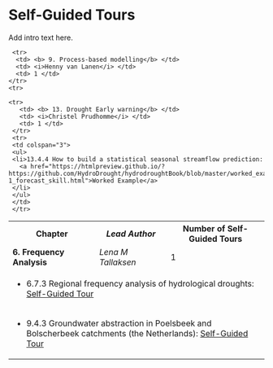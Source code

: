 # Self-Guided Tours

Add intro text here.

<table>
  <tr>
    <th> <b>Chapter</b> </td>
    <th> <i>Lead Author</i> </td>
    <th> Number of Self-Guided Tours </td>
  </tr>
  <tr>
    <td> <b> 6. Frequency Analysis</b> </td>
    <td> <i>Lena M Tallaksen</i> </td>
    <td> 1 </td>
  </tr>
    <tr>
  <td colspan="3">
  <ul>
  <li>6.7.3 Regional frequency analysis of hydrological droughts: 
    <a href="https://htmlpreview.github.io/?https://github.com/HydroDrought/hydrodroughtBook/blob/master/worked_examples/html/6-1_low_flow_frequency_analysis.html">Self-Guided Tour</a>
  </li>
  </ul>
  </td>
  </tr>

 
     <tr>
      <td> <b> 9. Process-based modelling</b> </td>
      <td> <i>Henny van Lanen</i> </td>
      <td> 1 </td>
    </tr>
    <tr>
  <td colspan="3">
  <ul>
  <li>9.4.3 Groundwater abstraction in Poelsbeek and Bolscherbeek catchments (the Netherlands): 
    <a href="https://htmlpreview.github.io/?https://github.com/HydroDrought/hydrodroughtBook/blob/master/worked_examples/html/6-1_low_flow_frequency_analysis.html">Self-Guided Tour</a>
  </li>
  </ul>
  </td>
  </tr>
  
  
    <tr>
       <td> <b> 13. Drought Early warning</b> </td>
       <td> <i>Christel Prudhomme</i> </td>
       <td> 1 </td>
     </tr>
     <tr>
     <td colspan="3">
     <ul>
     <li>13.4.4 How to build a statistical seasonal streamflow prediction: 
       <a href="https://htmlpreview.github.io/?https://github.com/HydroDrought/hydrodroughtBook/blob/master/worked_examples/html/13-1_forecast_skill.html">Worked Example</a>
     </li>
     </ul>
     </td>
     </tr>


   </table>


